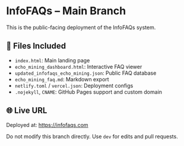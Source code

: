 
# InfoFAQs – Main Branch

This is the public-facing deployment of the InfoFAQs system.

## 📁 Files Included
- `index.html`: Main landing page
- `echo_mining_dashboard.html`: Interactive FAQ viewer
- `updated_infofaqs_echo_mining.json`: Public FAQ database
- `echo_mining_faq.md`: Markdown export
- `netlify.toml` / `vercel.json`: Deployment configs
- `.nojekyll`, `CNAME`: GitHub Pages support and custom domain

## 🌐 Live URL
Deployed at: https://infofaqs.com

Do not modify this branch directly. Use `dev` for edits and pull requests.
